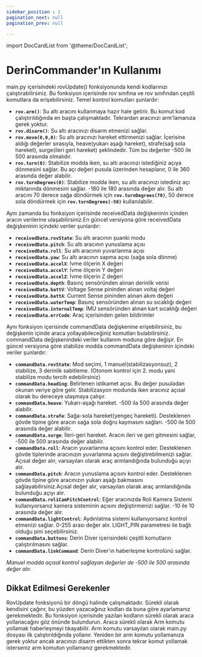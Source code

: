 ```yaml
---
sidebar_position : 1
pagination_next: null
pagination_prev: null

---
```

import DocCardList from '@theme/DocCardList';

# DerinCommander'ın Kullanımı

main.py içerisindeki rovUpdate() fonksiyonunda kendi kodlarınızı çalıştırabilirsiniz. Bu fonksiyon içerisinde rov sınıfına ve rov sınıfından çeşitli komutlara da erişebilirsiniz. Temel kontrol komutları şunlardır:

- **`rov.arm()`**: Su altı aracını kullanmaya hazır hale getirir. Bu komut kod çalıştırıldığında en başta çalışmaktadır. Tekrardan aracınızı arm'lamanıza gerek yoktur.
- **`rov.disarm()`**: Su altı aracınızı disarm etmenizi sağlar.
- **`rov.move(0,0,0)`**: Su altı aracınızı hareket ettirmenizi sağlar. İçerisine aldığı değerler sırasıyla, heave(yukarı aşağı hareket), strafe(sağ sola hareket), surge(ileri geri hareket) şeklindedir. Tüm bu değerler -500 ile 500 arasında olmalıdır.
- **`rov.turn(0)`**: Stabilize modda iken, su altı aracınızı istediğiniz açıya dönmesini sağlar. Bu açı değeri pusula üzerinden hesaplanır, 0 ile 360 arasında değer alabilir.
- **`rov.turnDegrees(0)`**: Stabilize modda iken, su altı aracınızı istediniz açı miktarında dönmesini sağlar. -180 ile 180 arasında değer alır. Su altı aracını 70 derece sağa döndürmek için **`rov.turnDegrees(70)`**, 50 derece sola döndürmek için **`rov.turnDegrees(-50)`** kullanılabilir.

Aynı zamanda bu fonksiyon içerisinde receivedData değişkeninin içinden aracın verilerine ulaşabilirsiniz.En güncel versiyona göre receivedData değişkeninin içindeki veriler şunlardır:

- **`receivedData.rovState`**: Su altı aracının şuanki modu
- **`receivedData.pitch`**: Su altı aracının yunuslama açısı
- **`receivedData.roll`**: Su altı aracının yuvarlanma açısı
- **`receivedData.yaw`**: Su altı aracının sapma açısı (sağa sola dönme)
- **`receivedData.accelX`**: İvme ölçerin X değeri
- **`receivedData.accelY`**: İvme ölçerin Y değeri
- **`receivedData.accelZ`**: İvme ölçerin Z değeri
- **`receivedData.depth`**: Basınç sensöründen alınan derinlik verisi
- **`receivedData.battV`**: Voltage Sense pininden alınan voltaj değeri
- **`receivedData.battA`**: Current Sense pininden alınan akım değeri
- **`receivedData.waterTemp`**: Basınç sensöründen alınan su sıcaklığı değeri
- **`receivedData.internalTemp`**: İMU sensöründen alınan kart sıcaklığı değeri
- **`receivedData.errCode`**: Araç içerisinden gelen bildirimler

Aynı fonksiyon içerisinde commandData değişkenine erişebilirsiniz, bu değişkenin içinde araca yollayabileceğiniz komutları bulabilirsiniz. commandData değişkenindeki veriler kullanım moduna göre değişir. En güncel versiyona göre stabilize modda commandData değişkeninin içindeki veriler şunlardır:

- **`commandData.rovState`**: Mod seçimi, 1 manuel(stabilizasyonsuz), 2 stabilize, 3 derinlik sabitleme. (Otonom kontrol için 2. modu yani stabilize modu tercih edebilirsiniz)
- **`commandData.heading`**: Belirlenen istikamet açısı. Bu değer pusuladan okunan veriye göre gelir. Stabilizasyon modunda iken aracınız açısal olarak bu dereceye ulaşmaya çalışır.
- **`commandData.heave`**: Yukarı-aşağı hareket. -500 ila 500 arasında değer alabilir.
- **`commandData.strafe`**: Sağa-sola hareket(yengeç hareketi). Desteklenen gövde tipine göre aracın sağa sola doğru kaymasını sağları. -500 ile 500 arasında değer alabilir.
- **`commandData.surge`**: İleri-geri hareket. Aracın ileri ve geri gitmesini sağlar, -500 ile 500 arasında değer alabilir.
- **`commandData.roll`**: Aracın yuvarlanma açısını kontrol eder. Desteklenen gövde tiplerinde aracınızın yuvarlanma açısını değiştirebilmenizi sağlar. Açısal değer alır, varsayılan olarak araç armlandığında bulunduğu açıyı alır.
- **`commandData.pitch`**: Aracın yunuslama açısını kontrol eder. Desteklenen gövde tipine göre aracınızın yukarı aşağı bakmasını sağlayabilirsiniz.Açısal değer alır, varsayılan olarak araç armlandığında bulunduğu açıyı alır.
- **`commandData.roliCamPitchControl`**: Eğer aracınızda Roli Kamera Sistemi kullanıyorsanız kamera sisteminin açısını değiştirmenizi sağlar. -10 ile 10 arasında değer alır.
- **`commandData.lightControl`**: Aydınlatma sistemi kullanıyorsanız kontrol etmenizi sağlar. 0-255 arası değer alır. LIGHT_PIN parametresi ile bağlı olduğu pini seçebilirsiniz.
- **`commandData.buttons`**: Derin Diver içerisindeki çeşitli komutların çalıştırılmasını sağlar.
- **`commandData.linkCommand`**: Derin Diver'ın haberleşme kontrolünü sağlar.

*Manuel modda açısal kontrol sağlayan değerler de -500 ile 500 arasında değer alır.*

## Dikkat Edilmesi Gerekenler

RovUpdate fonksiyonü bir döngü halinde çalışmaktadır. Sürekli olarak kendisini çağırır, bu yüzden yazacağınız kodları da buna göre ayarlamanız gerekmektedir. Bu fonksiyon içerisinde yazılan kodların sürekli olarak araca yollanacağını göz önünde bulundurun. Araca sürekli olarak Arm komutu yollamak haberleşmeyi tıkayabilir. Arm komutu varsayılan olarak main.py dosyası ilk çalıştırıldığında yollanır. Yeniden bir arm komutu yollamanıza gerek yoktur ancak aracınızı disarm ettikten sonra tekrar komut yollamak isterseniz arm komutun yollamanız gerekmektedir.  

<DocCardList />
